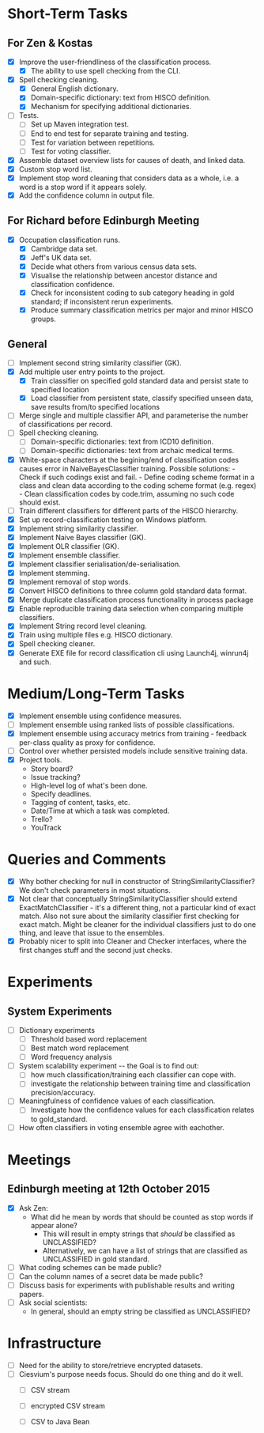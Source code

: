  
# Short-Term Tasks
 
## For Zen & Kostas

- [x] Improve the user-friendliness of the classification process.
   - [x] The ability to use spell checking from the CLI.
- [x] Spell checking cleaning.
   - [x] General English dictionary.
   - [x] Domain-specific dictionary: text from HISCO definition.
   - [x] Mechanism for specifying additional dictionaries.
- [ ] Tests.
   - [ ] Set up Maven integration test.
   - [ ] End to end test for separate training and testing.
   - [ ] Test for variation between repetitions.
   - [ ] Test for voting classifier.
- [x] Assemble dataset overview lists for causes of death, and linked data.
- [x] Custom stop word list.
- [x] Implement stop word cleaning that considers data as a whole, i.e. a word is a stop word if it appears solely.
- [x] Add the confidence column in output file.

## For Richard before Edinburgh Meeting

- [x] Occupation classification runs.
   - [x] Cambridge data set.
   - [x] Jeff's UK data set.
   - [x] Decide what others from various census data sets.
   - [x] Visualise the relationship between ancestor distance and classification confidence.
   - [x] Check for inconsistent coding to sub category heading in gold standard; if inconsistent rerun experiments.
   - [x] Produce summary classification metrics per major and minor HISCO groups.
   
## General

- [ ] Implement second string similarity classifier (GK).
- [x] Add multiple user entry points to the project.
   - [x] Train classifier on specified gold standard data and persist state to specified location
   - [x] Load classifier from persistent state, classify specified unseen data, save results from/to specified locations
- [ ] Merge single and multiple classifier API, and parameterise the number of classifications per record.
- [ ] Spell checking cleaning.
   - [ ] Domain-specific dictionaries: text from ICD10 definition.
   - [ ] Domain-specific dictionaries: text from archaic medical terms.
- [x] White-space characters at the begining/end of classification codes causes error in NaiveBayesClassifier training.
   Possible solutions:
      - Check if such codings exist and fail.
      - Define coding scheme format in a class and clean data according to the coding scheme format (e.g. regex)
      - Clean classification codes by code.trim, assuming no such code should exist.
- [ ] Train different classifiers for different parts of the HISCO hierarchy.
- [x] Set up record-classification testing on Windows platform.
- [x] Implement string similarity classifier.
- [x] Implement Naive Bayes classifier (GK).
- [x] Implement OLR classifier (GK).
- [x] Implement ensemble classifier.
- [x] Implement classifier serialisation/de-serialisation.
- [x] Implement stemming.
- [x] Implement removal of stop words.
- [x] Convert HISCO definitions to three column gold standard data format.
- [x] Merge duplicate classification process functionality in process package
- [x] Enable reproducible training data selection when comparing multiple classifiers.
- [x] Implement String record level cleaning.
- [x] Train using multiple files e.g. HISCO dictionary.
- [x] Spell checking cleaner.
- [x] Generate EXE file for record classification cli using Launch4j, winrun4j and such.

# Medium/Long-Term Tasks

- [x] Implement ensemble using confidence measures.
- [ ] Implement ensemble using ranked lists of possible classifications.
- [x] Implement ensemble using accuracy metrics from training - feedback per-class quality as proxy for confidence.
- [ ] Control over whether persisted models include sensitive training data.
- [x] Project tools.
   - Story board?
   - Issue tracking?
   - High-level log of what's been done.
   - Specify deadlines.
   - Tagging of content, tasks, etc.
   - Date/Time at which a task was completed.
   - Trello?
   - YouTrack


# Queries and Comments

- [x] Why bother checking for null in constructor of StringSimilarityClassifier? We don't check parameters in most situations.
- [x] Not clear that conceptually StringSimilarityClassifier should extend ExactMatchClassifier - it's a different thing, not a particular kind of exact match. Also not sure about the similarity classifier first checking for exact match. Might be cleaner for the individual classifiers just to do one thing, and leave that issue to the ensembles.
- [x] Probably nicer to split into Cleaner and Checker interfaces, where the first changes stuff and the second just checks.

# Experiments

## System Experiments

- [ ] Dictionary experiments
   - [ ] Threshold based word replacement
   - [ ] Best match word replacement
   - [ ] Word frequency analysis
- [ ] System scalability experiment -- the Goal is to find out:
   - [ ] how much classification/training each classifier can cope with.
   - [ ] investigate the relationship between training time and classification precision/accuracy.
- [ ] Meaningfulness of confidence values of each classification.
   - [ ] Investigate how the confidence values for each classification relates to gold_standard.
- [ ] How often classifiers in voting ensemble agree with eachother.

# Meetings

## Edinburgh meeting at 12th October 2015

- [x] Ask Zen:
   - What did he mean by words that should be counted as stop words if appear alone?
      - This will result in empty strings that *should* be classified as UNCLASSIFIED?
      - Alternatively, we can have a list of strings that are classified as UNCLASSIFIED in gold standard.
- [ ] What coding schemes can be made public?
- [ ] Can the column names of a secret data be made public?
- [ ] Discuss basis for experiments with publishable results and writing papers.
- [ ] Ask social scientists: 
   - In general, should an empty string be classified as UNCLASSIFIED?

# Infrastructure

- [ ] Need for the ability to store/retrieve encrypted datasets.
- [ ] Ciesvium's purpose needs focus. Should do one thing and do it well.
   - [ ] CSV stream
   - [ ] encrypted CSV stream
   - [ ] CSV to Java Bean



